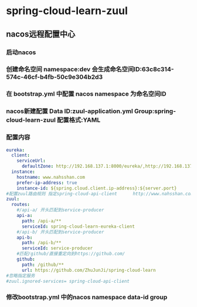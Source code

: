 # spring-cloud-learn-zuul
## nacos远程配置中心
### 启动nacos
### 创建命名空间 namespace:dev 会生成命名空间ID:63c8c314-574c-46cf-b4fb-50c9e304b2d3
### 在 bootstrap.yml 中配置 nacos namespace 为命名空间ID
### nacos新建配置 Data ID:zuul-application.yml Group:spring-cloud-learn-zuul 配置格式:YAML
### 配置内容
```yaml
eureka:
  client:
    serviceUrl:
      defaultZone: http://192.168.137.1:8000/eureka/,http://192.168.137.1:8001/eureka/,http://192.168.137.1:8002/eureka/
  instance:
    hostname: www.nahsshan.com
    prefer-ip-address: true
    instance-id: ${spring.cloud.client.ip-address}:${server.port}
#配置zuul路由规则 指定spring-cloud-api-client      http://www.nahsshan.com:6060/api-provider/* => http://www.nahsshan.com:802
zuul:
  routes:
    #/api-a/ 开头匹配到service-producer
    api-a:
      path: /api-a/**
      serviceId: spring-cloud-learn-eureka-client
    #/api-b/ 开头匹配到service-producer
    api-b:
      path: /api-b/**
      serviceId: service-producer
    #匹配/github/直接重定向到https://github.com/
    github:
      path: /github/**
      url: https://github.com/ZhuJunJi/spring-cloud-learn
#忽略指定服务
#zuul.ignored-services= spring-cloud-api-client
```
### 修改bootstrap.yml 中的nacos namespace data-id group
